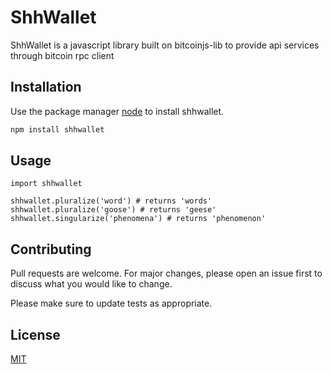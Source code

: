 # ShhWallet

ShhWallet is a javascript library built on bitcoinjs-lib to provide api services through bitcoin rpc client

## Installation

Use the package manager [node](https://www.npmjs.com/) to install shhwallet.

```bash
npm install shhwallet
```

## Usage

```Node.JS
import shhwallet

shhwallet.pluralize('word') # returns 'words'
shhwallet.pluralize('goose') # returns 'geese'
shhwallet.singularize('phenomena') # returns 'phenomenon'
```

## Contributing
Pull requests are welcome. For major changes, please open an issue first to discuss what you would like to change.

Please make sure to update tests as appropriate.

## License
[MIT](https://arunpanneerselvam.com/licenses/mit/)